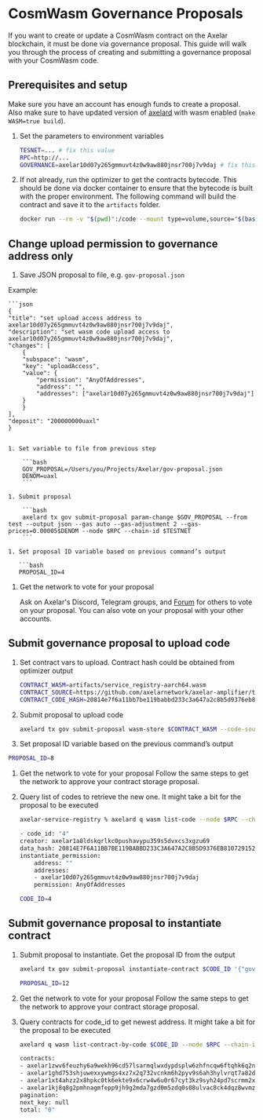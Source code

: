 # CosmWasm Governance Proposals

If you want to create or update a CosmWasm contract on the Axelar blockchain, it must be done via governance proposal. This guide will walk you through the process of creating and submitting a governance proposal with your CosmWasm code.

## Prerequisites and setup

Make sure you have an account has enough funds to create a proposal. Also make sure to have updated version of [axelard](https://docs.axelar.dev/node/config-node) with wasm enabled (`make WASM=true build`).

1. Set the parameters to environment variables

   ```bash
   TESNET=... # fix this value
   RPC=http://...
   GOVERNANCE=axelar10d07y265gmmuvt4z0w9aw880jnsr700j7v9daj # fix this value
   ```

1. If not already, run the optimizer to get the contracts bytecode. This should be done via docker container to ensure that the bytecode is built with the proper environment. The following command will build the contract and save it to the `artifacts` folder.

   ```bash
   docker run --rm -v "$(pwd)":/code --mount type=volume,source="$(basename "$(pwd)")_cache",target=/code/target --mount type=volume,source=registry_cache,target=/usr/local/cargo/registry cosmwasm/workspace-optimizer-arm64:0.12.13
   ```

## Change upload permission to governance address only

1. Save JSON proposal to file, e.g. `gov-proposal.json`

Example:

    ```json
    {
    "title": "set upload access address to axelar10d07y265gmmuvt4z0w9aw880jnsr700j7v9daj",
    "description": "set wasm code upload access to axelar10d07y265gmmuvt4z0w9aw880jnsr700j7v9daj",
    "changes": [
        {
        "subspace": "wasm",
        "key": "uploadAccess",
        "value": {
            "permission": "AnyOfAddresses",
            "address": "",
            "addresses": ["axelar10d07y265gmmuvt4z0w9aw880jnsr700j7v9daj"]
        }
        }
    ],
    "deposit": "200000000uaxl"
    }

````

1. Set variable to file from previous step

    ```bash
    GOV_PROPOSAL=/Users/you/Projects/Axelar/gov-proposal.json
    DENOM=uaxl
    ```

1. Submit proposal

    ```bash
    axelard tx gov submit-proposal param-change $GOV_PROPOSAL --from test --output json --gas auto --gas-adjustment 2 --gas-prices=0.00005$DENOM --node $RPC --chain-id $TESTNET
    ```

1. Set proposal ID variable based on previous command’s output

   ```bash
   PROPOSAL_ID=4
````

1. Get the network to vote for your proposal

   Ask on Axelar's Discord, Telegram groups, and [Forum](https://community.axelar.network/) for others to vote on your proposal. You can also vote on your proposal with your other accounts.

## Submit governance proposal to upload code

1. Set contract vars to upload. Contract hash could be obtained from optimizer output

   ```bash
   CONTRACT_WASM=artifacts/service_registry-aarch64.wasm
   CONTRACT_SOURCE=https://github.com/axelarnetwork/axelar-amplifier/tree/main/contracts/service-registry # correct this
   CONTRACT_CODE_HASH=20814e7f6a11bb7be119babbd233c3a647a2c8b5d9376eb810729152288d225c
   ```

1. Submit proposal to upload code

   ```bash
   axelard tx gov submit-proposal wasm-store $CONTRACT_WASM --code-source-url $CONTRACT_SOURCE --builder "cosmwasm/workspace-optimizer-arm64:0.12.13" --code-hash $CONTRACT_CODE_HASH --instantiate-anyof-addresses $GOVERNANCE --title "Upload service registry" --description "Upload service registry" --run-as $(axelard keys show -a test) --deposit "200000000uedwin" --from test --output json --gas auto --gas-adjustment 2 --gas-prices=0.00005$DENOM --node $RPC --chain-id $DEVNET
   ```

1. Set proposal ID variable based on the previous command’s output

```bash
PROPOSAL_ID=8
```

1. Get the network to vote for your proposal
   Follow the same steps to get the network to approve your contract storage proposal.

1. Query list of codes to retrieve the new one. It might take a bit for the proposal to be executed

   ```bash
   axelar-service-registry % axelard q wasm list-code --node $RPC --chain-id $DEVNET
   ```

   ```bash
   - code_id: "4"
   creator: axelar1a8ldskqrlkc0pushavypu359s5dvxcs3xgzu69
   data_hash: 20814E7F6A11BB7BE119BABBD233C3A647A2C8B5D9376EB810729152288D225C
   instantiate_permission:
       address: ""
       addresses:
       - axelar10d07y265gmmuvt4z0w9aw880jnsr700j7v9daj
       permission: AnyOfAddresses
   ```

   ```bash
   CODE_ID=4
   ```

## Submit governance proposal to instantiate contract

1. Submit proposal to instantiate. Get the proposal ID from the output

   ```bash
   axelard tx gov submit-proposal instantiate-contract $CODE_ID '{"governance_account":"'$GOVERNANCE'"}' --label service_registry --no-admin --title "Instantiate service registry" --description "Instantiate service registry" --run-as $(axelard keys show -a test) --deposit "200000000uedwin" --from test --output json --gas auto --gas-adjustment 2 --gas-prices=0.00005$DENOM --node $RPC --chain-id $DEVNET
   ```

   ```bash
   PROPOSAL_ID=12
   ```

1. Get the network to vote for your proposal
   Follow the same steps to get the network to approve your contract storage proposal.

1. Query contracts for code_id to get newest address. It might take a bit for the proposal to be executed

   ```bash
   axelard q wasm list-contract-by-code $CODE_ID --node $RPC --chain-id $DEVNET
   ```

   ```bash
   contracts:
   - axelar1zwv6feuzhy6a9wekh96cd57lsarmqlwxdypdsplw6zhfncqw6ftqhk6q2n
   - axelar1ghd753shjuwexxywmgs4xz7x2q732vcnkm6h2pyv9s6ah3hylvrqt7a82d
   - axelar1xt4ahzz2x8hpkc0tk6ekte9x6crw4w6u0r67cyt3kz9syh24pd7scrmm2x
   - axelar1kj8q8g2pmhnagmfepp9jh9g2mda7gzd0m5zdq0s08ulvac8ck4dqz8wvmz
   pagination:
   next_key: null
   total: "0"
   ```

```

```

